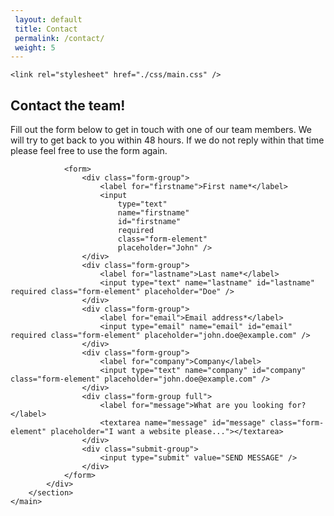 ```yaml
---
 layout: default
 title: Contact
 permalink: /contact/
 weight: 5
---
```

<html lang="en">
<head>
	<meta charset="UTF-8">
	<meta name="viewport" content="width=device-width, initial-scale=1.0">
	<title>Contact the team!</title>

	<link rel="stylesheet" href="./css/main.css" />
</head>
<body>
	<main>
		<section class="section-contact">
			<div class="container">
				<h1>Contact the team!</h1>
				<p>Fill out the form below to get in touch with one of our team members. We will try to get back to you within 48 hours. If we do not reply within that time please feel free to use the form again.</p>

				<form>
					<div class="form-group">
						<label for="firstname">First name*</label>
						<input 
							type="text" 
							name="firstname" 
							id="firstname" 
							required 
							class="form-element"
							placeholder="John" />
					</div>
					<div class="form-group">
						<label for="lastname">Last name*</label>
						<input type="text" name="lastname" id="lastname" required class="form-element" placeholder="Doe" />
					</div>
					<div class="form-group">
						<label for="email">Email address*</label>
						<input type="email" name="email" id="email" required class="form-element" placeholder="john.doe@example.com" />
					</div>
					<div class="form-group">
						<label for="company">Company</label>
						<input type="text" name="company" id="company" class="form-element" placeholder="john.doe@example.com" />
					</div>
					<div class="form-group full">
						<label for="message">What are you looking for?</label>
						<textarea name="message" id="message" class="form-element" placeholder="I want a website please..."></textarea>
					</div>
					<div class="submit-group">
						<input type="submit" value="SEND MESSAGE" />
					</div>
				</form>
			</div>
		</section>
	</main>
</body>
</html>